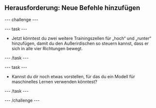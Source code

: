 ## Herausforderung: Neue Befehle hinzufügen

--- challenge ---

--- task ---

+ Jetzt könntest du zwei weitere Trainingszellen für „hoch“ und „runter“ hinzufügen, damit du den Außerirdischen so steuern kannst, dass er sich in alle vier Richtungen bewegt.

--- /task ---

--- task ---

+ Kannst du dir noch etwas vorstellen, für das du ein Modell für maschinelles Lernen verwenden könntest?

--- /task ---

--- /challenge ---
